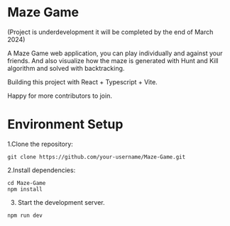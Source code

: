 # Maze Game
(Project is underdevelopment it will be completed by the end of March 2024)

A Maze Game web application, you can play individually and against your friends. And also visualize how the maze is generated with Hunt and Kill algorithm and solved with backtracking.

Building this project with React + Typescript + Vite.

Happy for more contributors to join.

# Environment Setup

1.Clone the repository:

  ```shell
  git clone https://github.com/your-username/Maze-Game.git
  ```

2.Install dependencies:

  ```shell
  cd Maze-Game
  npm install
  ```

3. Start the development server.

  ```shell
  npm run dev
  ```
